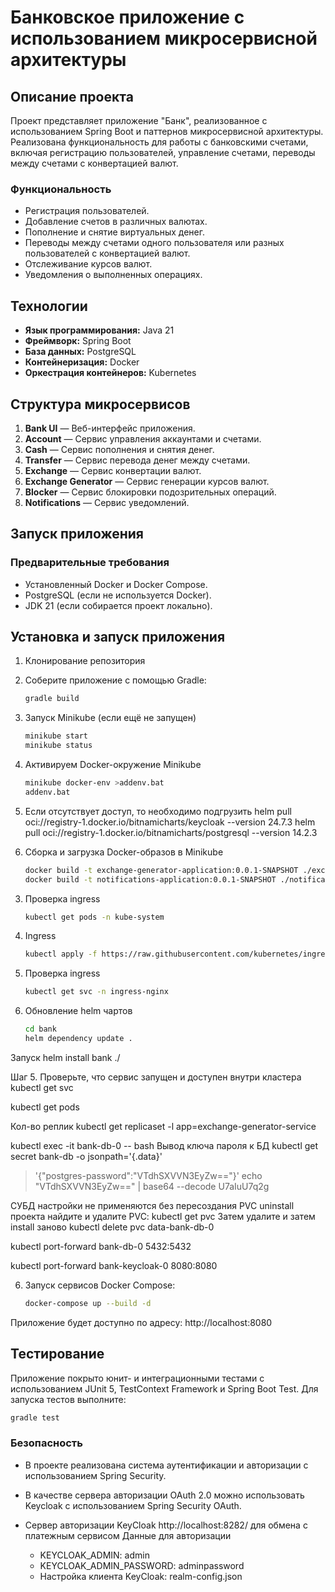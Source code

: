 # Банковское приложение с использованием микросервисной архитектуры

## Описание проекта

Проект представляет приложение "Банк", реализованное с использованием Spring Boot и паттернов микросервисной архитектуры. Реализована функциональность для работы с банковскими счетами, включая регистрацию пользователей, управление счетами, переводы между счетами с конвертацией валют.

### Функциональность
- Регистрация пользователей.
- Добавление счетов в различных валютах.
- Пополнение и снятие виртуальных денег.
- Переводы между счетами одного пользователя или разных пользователей с конвертацией валют.
- Отслеживание курсов валют.
- Уведомления о выполненных операциях.

## Технологии

- **Язык программирования:** Java 21
- **Фреймворк:** Spring Boot
- **База данных:** PostgreSQL
- **Контейнеризация:** Docker
- **Оркестрация контейнеров:** Kubernetes

## Структура микросервисов

1. **Bank UI** — Веб-интерфейс приложения.
2. **Account** — Сервис управления аккаунтами и счетами.
3. **Cash** — Сервис пополнения и снятия денег.
4. **Transfer** — Сервис перевода денег между счетами.
5. **Exchange** — Сервис конвертации валют.
6. **Exchange Generator** — Сервис генерации курсов валют.
7. **Blocker** — Сервис блокировки подозрительных операций.
8. **Notifications** — Сервис уведомлений.

## Запуск приложения

### Предварительные требования
- Установленный Docker и Docker Compose.
- PostgreSQL (если не используется Docker).
- JDK 21 (если собирается проект локально).

## Установка и запуск приложения

1. Клонирование репозитория

2. Соберите приложение с помощью Gradle:
   ```bash
   gradle build
   ```
4. Запуск Minikube (если ещё не запущен)
   ```bash
   minikube start
   minikube status
   ```
5. Активируем Docker-окружение Minikube
   ```bash
   minikube docker-env >addenv.bat
   addenv.bat
   ```
3. Если отсутствует доступ, то необходимо подгрузить
   helm pull oci://registry-1.docker.io/bitnamicharts/keycloak --version 24.7.3
   helm pull oci://registry-1.docker.io/bitnamicharts/postgresql --version 14.2.3

4. Сборка и загрузка Docker-образов в Minikube
   ```bash
   docker build -t exchange-generator-application:0.0.1-SNAPSHOT ./exchangeGeneratorService
   docker build -t notifications-application:0.0.1-SNAPSHOT ./notificationsService
   ```

3) Проверка ingress
   ```bash
   kubectl get pods -n kube-system
   ```
4) Ingress
   ```bash
   kubectl apply -f https://raw.githubusercontent.com/kubernetes/ingress-nginx/controller-v1.10.1/deploy/static/provider/cloud/deploy.yaml
   ```
5) Проверка ingress
   ```bash
   kubectl get svc -n ingress-nginx
   ```
6) Обновление helm чартов
   ```bash
   cd bank
   helm dependency update .
    ```
Запуск
helm install bank ./


Шаг 5. Проверьте, что сервис запущен и доступен внутри кластера
kubectl get svc


kubectl get pods

Кол-во реплик
kubectl get replicaset -l app=exchange-generator-service

kubectl exec -it bank-db-0 -- bash
Вывод ключа пароля к БД
kubectl get secret bank-db -o jsonpath='{.data}'
>'{"postgres-password":"VTdhSXVVN3EyZw=="}'
>echo "VTdhSXVVN3EyZw==" | base64 --decode
U7aIuU7q2g

СУБД настройки не применяются без пересоздания PVC
uninstall проекта найдите и удалите PVC:
kubectl get pvc
Затем удалите и затем install заново
kubectl delete pvc data-bank-db-0

kubectl port-forward bank-db-0 5432:5432

kubectl port-forward bank-keycloak-0 8080:8080


6. Запуск сервисов Docker Compose:
   ```bash
   docker-compose up --build -d
   ```
Приложение будет доступно по адресу: http://localhost:8080


## Тестирование

Приложение покрыто юнит- и интеграционными тестами с использованием JUnit 5, TestContext Framework и Spring Boot Test. Для запуска тестов выполните:

   ```bash
   gradle test
   ```

### Безопасность

- В проекте реализована система аутентификации и авторизации с использованием Spring Security.
- В качестве сервера авторизации OAuth 2.0 можно использовать Keycloak с использованием Spring Security OAuth.

- Сервер авторизации KeyCloak http://localhost:8282/ для обмена с платежным сервисом
  Данные для авторизации
    - KEYCLOAK_ADMIN: admin
    - KEYCLOAK_ADMIN_PASSWORD: adminpassword
    - Настройка клиента KeyCloak: realm-config.json
